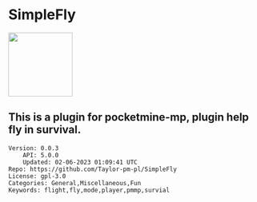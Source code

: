 # SimpleFly
<img src="https://raw.githubusercontent.com/Taylor-pm-pl/SimpleFly/5be1cc1e6400816e83e7f4c05387d20e00958b14/icon.png" width="128" height="128" />

## This is a plugin for pocketmine-mp, plugin help fly in survival.
```properties
Version: 0.0.3
    API: 5.0.0
    Updated: 02-06-2023 01:09:41 UTC
Repo: https://github.com/Taylor-pm-pl/SimpleFly
License: gpl-3.0
Categories: General,Miscellaneous,Fun
Keywords: flight,fly,mode,player,pmmp,survial
```